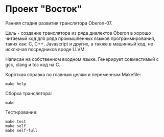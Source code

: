 Проект "Восток"
=======================
Ранняя стадия развития транслятора Oberon-07.

Цель - создание транслятора из ряда диалектов Oberon в хорошо читаемый код для
ряда промышленных языков программирования, таких как: C, C++, Javascript и
других, а также в машинный код, не исключая посредников вроде LLVM.

Написан на собственном входном языке.
Генерирует совместимый с gcc, clang и tcc код на С.

Короткая справка по главным целям и переменным Makefile:

	make help

Сборка транслятора:

	make

Тестирование:

	make test
	make self
	make self-full
